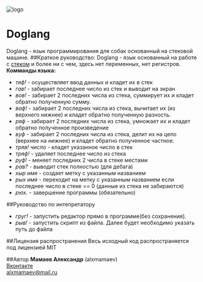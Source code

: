 ![logo](https://pp.vk.me/c626921/v626921884/2fa08/fIEoWVs-3tY.jpg)
# Doglang
Doglang - язык программирования для собак основанный на стековой машине.
##Краткое руководство:
Doglang - язык основанный на работе с [стеком](https://ru.wikipedia.org/wiki/%D0%A1%D1%82%D0%B5%D0%BA) и более ни с чем, здесь нет переменных, нет регистров.
<br>**Комманды языка:**
* *тяф!* - осуществляет ввод данных и кладет их в стек
* *гав!* - забирает последнее число из стек и выводит на экран
* *вов!* - забирает 2 последних числа из стека, суммирует их и кладет обратно полученную сумму.
* *ваф!* - забирает 2 последних числа из стека, вычитает их (из верхнего нижнее) и кладет обратно полученную разность.
* *ряф* -  забирает 2 последних числа из стека, умножает их и кладет обратно полученное произведение
* *вуф* - забирает 2 последних числа из стека, делит их на цело (верхнее на нижнее) и кладет обратно полученное частное.
* *тряв! число* - кладет указанное число в стек
* *тряф!* - удаляет последнее число из стека
* *руф!* - меняет последних 2 числа в стеке местами
* *рав?* - выводит стек полностью (для дебага)
* *хыр имя* - создает метку с указанным названием
* *рых имя* - переходит на метку с указанным названием если последнее число в стеке == 0 (данные из стека не забираются)
* *рюх.* - завершение программы (обязательно)

##Руководство по интепретатору
* *груг!* - запустить редактор прямо в программе(без сохранения).
* *рыв!* - запустить скрипт из файла. Далее будет необходимо указать путь до файла

##Лицензия распространения
Весь исходный код распространяется под лицензией MIT

##Автор
**Мамаев Александр** (alxmamaev)
<br>[Вконтакте](https://new.vk.com/alex__mamaev)
<br>alxmamaev@mail.ru 

